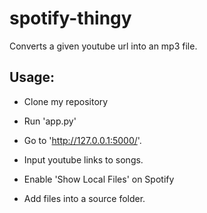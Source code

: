 # spotify-thingy
Converts a given youtube url into an mp3 file. 

## Usage:
- Clone my repository
- Run 'app.py'
- Go to 'http://127.0.0.1:5000/'.

- Input youtube links to songs.
- Enable 'Show Local Files' on Spotify
- Add files into a source folder.


